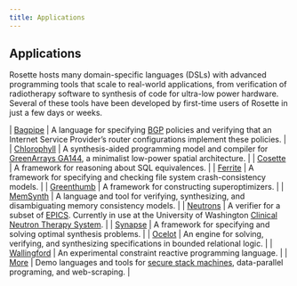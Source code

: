 ```yaml
---
title: Applications
---
```


## Applications  

Rosette hosts many domain-specific languages (DSLs) with advanced
programming tools that scale to real-world applications, from
verification of radiotherapy software to synthesis of code for
ultra-low power hardware. Several of these tools have been developed by
first-time users of Rosette in just a few days or weeks.

| [Bagpipe][Bagpipe] | A language for specifying [BGP][BGP] policies and verifying that an Internet Service Provider’s router configurations implement these policies. |
| [Chlorophyll][Chlorophyll] |  A synthesis-aided programming model and compiler for [GreenArrays GA144][GA144], a minimalist low-power spatial architecture. |
| [Cosette][Cosette] |  A framework for reasoning about SQL equivalences. |
| [Ferrite][Ferrite] | A framework for specifying and checking file system crash-consistency models. |
| [Greenthumb][Greenthumb] | A framework for constructing superoptimizers. |
| [MemSynth][MemSynth] | A language and tool for verifying, synthesizing, and disambiguating memory consistency models. |
| [Neutrons][Neutrons] |  A verifier for a subset of [EPICS][EPICS].  Currently in use at the University of Washington [Clinical Neutron Therapy System][CNTS]. |
| [Synapse][Synapse] |  A framework for specifying and solving optimal synthesis problems. |
| [Ocelot][Ocelot] | An engine for solving, verifying, and synthesizing specifications in bounded relational logic. |
| [Wallingford][Wallingford] | An experimental constraint reactive programming language. |
| [More][More] |  Demo languages and tools for [secure stack machines][SSM], data-parallel programing, and web-scraping.  |


[Bagpipe]: http://www.konne.me/bagpipe/
[BGP]: https://en.wikipedia.org/wiki/Border_Gateway_Protocol
[Chlorophyll]: http://pl.eecs.berkeley.edu/projects/chlorophyll/
[GA144]: http://www.greenarraychips.com/
[Cosette]: http://cosette.cs.washington.edu/
[Ferrite]: http://sandcat.cs.washington.edu/ferrite/
[Greenthumb]: http://pl.eecs.berkeley.edu/projects/greenthumb/
[MemSynth]: http://memsynth.uwplse.org
[Neutrons]: http://neutrons.uwplse.org
[Ocelot]: https://jamesbornholt.github.io/ocelot/
[EPICS]: http://www.aps.anl.gov/epics/
[CNTS]: https://staff.washington.edu/jon/cnts/
[Synapse]: http://synapse.uwplse.org
[Wallingford]: https://github.com/cdglabs/wallingford
[More]: https://github.com/emina/rosette/tree/master/sdsl
[SSM]: http://dl.acm.org/citation.cfm?id=2544174.2500574
